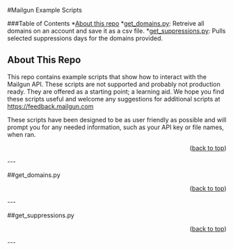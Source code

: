 <a name="readme-top"></a>

#Mailgun Example Scripts

<!-- TABLE OF CONTENTS -->
###Table of Contents
*<a href="#about_this_repo">About this repo</a>
*<a href="#get_domains">get_domains.py</a>: Retreive all domains on an account and save it as a csv file.
*<a href="#get_suppressions">get_suppressions.py</a>: Pulls selected suppressions days for the domains provided.


## About This Repo
<a name="about_this_repo"></a>
This repo contains example scripts that show how to interact with the Mailgun API. These scripts are not supported and probably not production ready. They are offered as a starting point; a learning aid. We hope you find these scripts useful and welcome any suggestions for additional scripts at https://feedback.mailgun.com

These scripts have been designed to be as user friendly as possible and will prompt you for any needed information, such as your API key or file names, when ran.
<p align="right">(<a href="#readme-top">back to top</a>)</p>
---

##get_domains.py
<a name="get_domains"></a>

<p align="right">(<a href="#readme-top">back to top</a>)</p>
---

##get_suppressions.py
<a name="#get_suppressions"></a>


<p align="right">(<a href="#readme-top">back to top</a>)</p>
---
